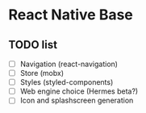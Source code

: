 # React Native Base

## TODO list

- [ ] Navigation (react-navigation)
- [ ] Store (mobx)
- [ ] Styles (styled-components)
- [ ] Web engine choice (Hermes beta?)
- [ ] Icon and splashscreen generation
